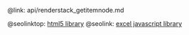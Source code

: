 @link: api/renderstack_getitemnode.md

@seolinktop: [html5 library](https://webix.com)
@seolink: [excel javascript library](https://webix.com/widget/excel_viewer/)